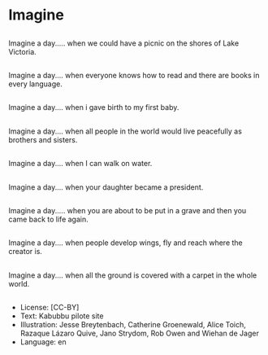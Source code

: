 # Imagine

##
Imagine a day..... when
we could have a picnic
on the shores of Lake
Victoria.

##
Imagine a day.... when
everyone knows how to
read and there are
books in every
language.

##
Imagine a day.... when i gave birth to my first baby.

##
Imagine a day.... when all people in the world would live
peacefully as brothers and sisters.

##
Imagine a day.... when I can walk
on water.

##
Imagine a day.... when
your daughter became
a president.

##
Imagine a day..... when you are about to be put in a grave
and then you came back to life again.

##
Imagine a day.... when people
develop wings, fly and reach where
the creator is.

##
Imagine a day.... when all the ground is covered with a
carpet in the whole world.

##
* License: [CC-BY]
* Text: Kabubbu pilote site
* Illustration: Jesse Breytenbach, Catherine Groenewald, Alice Toich, Razaque Lázaro Quive, Jano Strydom, Rob Owen and Wiehan de Jager
* Language: en
